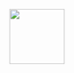 <div id="header" align="center">
  <img src="(https://media.giphy.com/media/du3J3cXyzhj75IOgvA/giphy.gif)" width="100"/>
</div>
